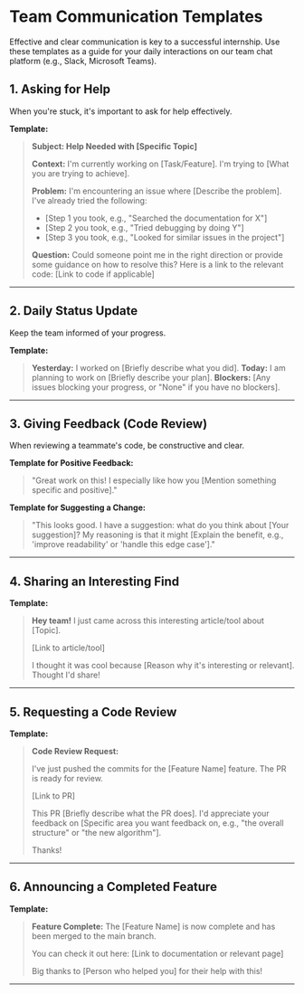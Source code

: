 # Team Communication Templates

Effective and clear communication is key to a successful internship. Use these templates as a guide for your daily interactions on our team chat platform (e.g., Slack, Microsoft Teams).

## 1. Asking for Help

When you're stuck, it's important to ask for help effectively.

**Template:**

> **Subject: Help Needed with [Specific Topic]**
> 
> **Context:** I'm currently working on [Task/Feature]. I'm trying to [What you are trying to achieve].
> 
> **Problem:** I'm encountering an issue where [Describe the problem]. I've already tried the following:
> *   [Step 1 you took, e.g., "Searched the documentation for X"]
> *   [Step 2 you took, e.g., "Tried debugging by doing Y"]
> *   [Step 3 you took, e.g., "Looked for similar issues in the project"]
> 
> **Question:** Could someone point me in the right direction or provide some guidance on how to resolve this? Here is a link to the relevant code: [Link to code if applicable]

---

## 2. Daily Status Update

Keep the team informed of your progress.

**Template:**

> **Yesterday:** I worked on [Briefly describe what you did].
> **Today:** I am planning to work on [Briefly describe your plan].
> **Blockers:** [Any issues blocking your progress, or "None" if you have no blockers].

---

## 3. Giving Feedback (Code Review)

When reviewing a teammate's code, be constructive and clear.

**Template for Positive Feedback:**

> "Great work on this! I especially like how you [Mention something specific and positive]."

**Template for Suggesting a Change:**

> "This looks good. I have a suggestion: what do you think about [Your suggestion]? My reasoning is that it might [Explain the benefit, e.g., 'improve readability' or 'handle this edge case']."

---

## 4. Sharing an Interesting Find

**Template:**

> **Hey team!** I just came across this interesting article/tool about [Topic].
>
> [Link to article/tool]
>
> I thought it was cool because [Reason why it's interesting or relevant]. Thought I'd share!

---

## 5. Requesting a Code Review

**Template:**

> **Code Review Request:**
>
> I've just pushed the commits for the [Feature Name] feature. The PR is ready for review.
>
> [Link to PR]
>
> This PR [Briefly describe what the PR does]. I'd appreciate your feedback on [Specific area you want feedback on, e.g., "the overall structure" or "the new algorithm"].
>
> Thanks!

---

## 6. Announcing a Completed Feature

**Template:**

> **Feature Complete:** The [Feature Name] is now complete and has been merged to the main branch.
>
> You can check it out here: [Link to documentation or relevant page]
>
> Big thanks to [Person who helped you] for their help with this!

---
